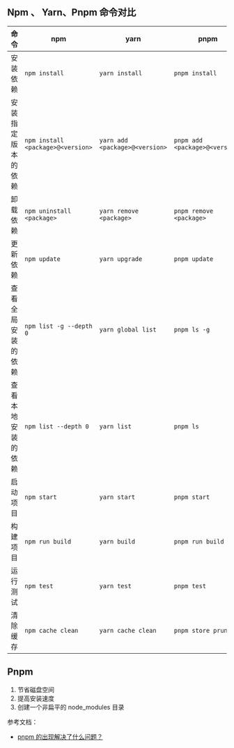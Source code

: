 ## Npm 、 Yarn、Pnpm 命令对比

| 命令               | npm                               | yarn                           | pnpm                           |
| ------------------ | --------------------------------- | ------------------------------ | ------------------------------ |
| 安装依赖           | `npm install`                     | `yarn install`                 | `pnpm install`                 |
| 安装指定版本的依赖 | `npm install <package>@<version>` | `yarn add <package>@<version>` | `pnpm add <package>@<version>` |
| 卸载依赖           | `npm uninstall <package>`         | `yarn remove <package>`        | `pnpm remove <package>`        |
| 更新依赖           | `npm update`                      | `yarn upgrade`                 | `pnpm update`                  |
| 查看全局安装的依赖 | `npm list -g --depth 0`           | `yarn global list`             | `pnpm ls -g`                   |
| 查看本地安装的依赖 | `npm list --depth 0`              | `yarn list`                    | `pnpm ls`                      |
| 启动项目           | `npm start`                       | `yarn start`                   | `pnpm start`                   |
| 构建项目           | `npm run build`                   | `yarn build`                   | `pnpm run build`               |
| 运行测试           | `npm test`                        | `yarn test`                    | `pnpm test`                    |
| 清除缓存           | `npm cache clean`                 | `yarn cache clean`             | `pnpm store prune`             |

## Pnpm

1. 节省磁盘空间
2. 提高安装速度
3. 创建一个非扁平的 node_modules 目录

参考文档：

- [pnpm 的出现解决了什么问题？](https://juejin.cn/post/7168767071264702471)
